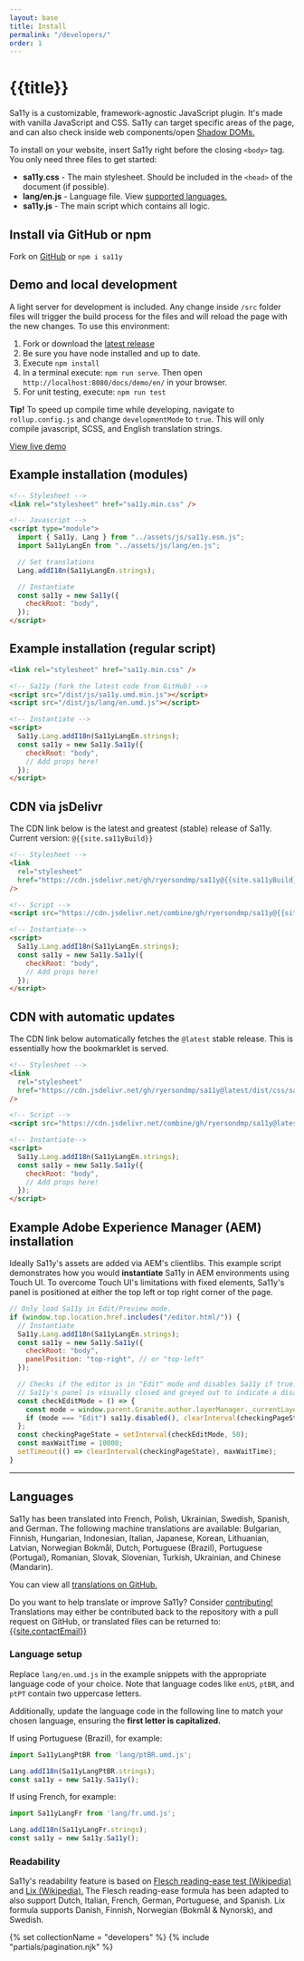 ```yaml
---
layout: base
title: Install
permalink: "/developers/"
order: 1
---
```


# {{title}}

Sa11y is a customizable, framework-agnostic JavaScript plugin. It's made with vanilla JavaScript and CSS. Sa11y can target specific areas of the page, and can also check inside web components/open [Shadow DOMs.](https://developer.mozilla.org/en-US/docs/Web/API/Web_components/Using_shadow_DOM)

To install on your website, insert Sa11y right before the closing `<body>` tag. You only need three files to get started:

- **sa11y.css** - The main stylesheet. Should be included in the `<head>` of the document (if possible).
- **lang/en.js** - Language file. View [supported languages.](#languages)
- **sa11y.js** - The main script which contains all logic.

## Install via GitHub or npm

Fork on [GitHub](https://github.com/ryersondmp/sa11y) or `npm i sa11y`

## Demo and local development

A light server for development is included. Any change inside `/src` folder files will trigger the build process for the files and will reload the page with the new changes. To use this environment:

1. Fork or download the [latest release](https://github.com/ryersondmp/sa11y/releases)
2. Be sure you have node installed and up to date.
3. Execute `npm install`
4. In a terminal execute: `npm run serve`. Then open `http://localhost:8080/docs/demo/en/` in your browser.
5. For unit testing, execute: `npm run test`

**Tip!** To speed up compile time while developing, navigate to `rollup.config.js` and change `developmentMode` to `true`. This will only compile javascript, SCSS, and English translation strings.

<p><a href="https://ryersondmp.github.io/sa11y/demo/" class="btn btn-sa11y">View live demo</a></p>

## Example installation (modules)

```html
<!-- Stylesheet -->
<link rel="stylesheet" href="sa11y.min.css" />

<!-- Javascript -->
<script type="module">
  import { Sa11y, Lang } from "../assets/js/sa11y.esm.js";
  import Sa11yLangEn from "../assets/js/lang/en.js";

  // Set translations
  Lang.addI18n(Sa11yLangEn.strings);

  // Instantiate
  const sa11y = new Sa11y({
    checkRoot: "body",
  });
</script>
```

## Example installation (regular script)

```html
<link rel="stylesheet" href="sa11y.min.css" />

<!-- Sa11y (fork the latest code from GitHub) -->
<script src="/dist/js/sa11y.umd.min.js"></script>
<script src="/dist/js/lang/en.umd.js"></script>

<!-- Instantiate -->
<script>
  Sa11y.Lang.addI18n(Sa11yLangEn.strings);
  const sa11y = new Sa11y.Sa11y({
    checkRoot: "body",
    // Add props here!
  });
</script>
```

## CDN via jsDelivr

The CDN link below is the latest and greatest (stable) release of Sa11y. Current version: `@{{site.sa11yBuild}}`

```html
<!-- Stylesheet -->
<link
  rel="stylesheet"
  href="https://cdn.jsdelivr.net/gh/ryersondmp/sa11y@{{site.sa11yBuild}}/dist/css/sa11y.min.css"
/>

<!-- Script -->
<script src="https://cdn.jsdelivr.net/combine/gh/ryersondmp/sa11y@{{site.sa11yBuild}}/dist/js/lang/en.umd.js,gh/ryersondmp/sa11y@{{site.sa11yBuild}}/dist/js/sa11y.umd.min.js"></script>

<!-- Instantiate-->
<script>
  Sa11y.Lang.addI18n(Sa11yLangEn.strings);
  const sa11y = new Sa11y.Sa11y({
    checkRoot: "body",
    // Add props here!
  });
</script>
```

## CDN with automatic updates

The CDN link below automatically fetches the `@latest` stable release. This is essentially how the bookmarklet is served.

```html
<!-- Stylesheet -->
<link
  rel="stylesheet"
  href="https://cdn.jsdelivr.net/gh/ryersondmp/sa11y@latest/dist/css/sa11y.min.css"
/>

<!-- Script -->
<script src="https://cdn.jsdelivr.net/combine/gh/ryersondmp/sa11y@latest/dist/js/lang/en.umd.js,gh/ryersondmp/sa11y@latest/dist/js/sa11y.umd.min.js"></script>

<!-- Instantiate-->
<script>
  Sa11y.Lang.addI18n(Sa11yLangEn.strings);
  const sa11y = new Sa11y.Sa11y({
    checkRoot: "body",
    // Add props here!
  });
</script>
```

## Example Adobe Experience Manager (AEM) installation

Ideally Sa11y's assets are added via AEM's clientlibs. This example script demonstrates how you would **instantiate** Sa11y in AEM environments using Touch UI. To overcome Touch UI's limitations with fixed elements, Sa11y's panel is positioned at either the top left or top right corner of the page.

```javascript
// Only load Sa11y in Edit/Preview mode.
if (window.top.location.href.includes("/editor.html/")) {
  // Instantiate
  Sa11y.Lang.addI18n(Sa11yLangEn.strings);
  const sa11y = new Sa11y.Sa11y({
    checkRoot: "body",
    panelPosition: "top-right", // or "top-left"
  });

  // Checks if the editor is in "Edit" mode and disables Sa11y if true.
  // Sa11y's panel is visually closed and greyed out to indicate a disabled state for UX.
  const checkEditMode = () => {
    const mode = window.parent.Granite.author.layerManager._currentLayer?.name;
    if (mode === "Edit") sa11y.disabled(), clearInterval(checkingPageState);
  };
  const checkingPageState = setInterval(checkEditMode, 50);
  const maxWaitTime = 10000;
  setTimeout(() => clearInterval(checkingPageState), maxWaitTime);
}
```

<hr class="mt-5" aria-hidden="true">

## Languages

Sa11y has been translated into French, Polish, Ukrainian, Swedish, Spanish, and German. The following machine translations are available: Bulgarian, Finnish, Hungarian, Indonesian, Italian, Japanese, Korean, Lithuanian, Latvian, Norwegian Bokmål, Dutch, Portuguese (Brazil), Portuguese (Portugal), Romanian, Slovak, Slovenian, Turkish, Ukrainian, and Chinese (Mandarin).

You can view all [translations on GitHub.](https://github.com/ryersondmp/sa11y/tree/master/src/js/lang)

Do you want to help translate or improve Sa11y? Consider [contributing!](https://github.com/ryersondmp/sa11y/blob/master/CONTRIBUTING.md) Translations may either be contributed back to the repository with a pull request on GitHub, or translated files can be returned to: [{{site.contactEmail}}](mailto:{{site.contactEmail}})

### Language setup

Replace `lang/en.umd.js` in the example snippets with the appropriate language code of your choice. Note that language codes like `enUS`, `ptBR`, and `ptPT` contain two uppercase letters.

Additionally, update the language code in the following line to match your chosen language, ensuring the **first letter is capitalized.**

If using Portuguese (Brazil), for example:

```js
import Sa11yLangPtBR from 'lang/ptBR.umd.js';

Lang.addI18n(Sa11yLangPtBR.strings);
const sa11y = new Sa11y.Sa11y();
```


If using French, for example:

```js
import Sa11yLangFr from 'lang/fr.umd.js';

Lang.addI18n(Sa11yLangFr.strings);
const sa11y = new Sa11y.Sa11y();
```

### Readability

Sa11y's readability feature is based on [Flesch reading-ease test (Wikipedia)](https://en.wikipedia.org/wiki/Flesch%E2%80%93Kincaid_readability_tests#Flesch_reading_ease) and [Lix (Wikipedia).](<https://en.wikipedia.org/wiki/Lix_(readability_test)>) The Flesch reading-ease formula has been adapted to also support Dutch, Italian, French, German, Portuguese, and Spanish. Lix formula supports Danish, Finnish, Norwegian (Bokmål & Nynorsk), and Swedish.

{% set collectionName = "developers" %}
{% include "partials/pagination.njk" %}

